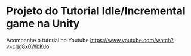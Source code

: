 # Projeto do Tutorial Idle/Incremental game na Unity

Acompanhe o tutorial no Youtube
https://www.youtube.com/watch?v=cgg8x0WbKuo
